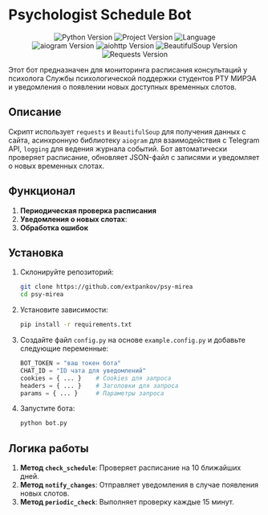 # Psychologist Schedule Bot

<p align="center">
   <img src="https://img.shields.io/badge/python-3.10-green" alt="Python Version">
   <img src="https://img.shields.io/badge/version-v1.0b-lightgrey" alt="Project Version">
   <img src="https://img.shields.io/badge/language-ru-blue" alt="Language">
   <br>
   <img src="https://img.shields.io/badge/aiogram-3.13.1-green" alt="aiogram Version">
   <img src="https://img.shields.io/badge/aiohttp-3.10.10-green" alt="aiohttp Version">
   <img src="https://img.shields.io/badge/beautifulsoup4-4.12.3-green" alt="BeautifulSoup Version">
   <img src="https://img.shields.io/badge/requests-2.32.3-green" alt="Requests Version">
</p>


Этот бот предназначен для мониторинга расписания консультаций у психолога Службы психологической поддержки студентов РТУ МИРЭА и уведомления о появлении новых доступных временных слотов.

## Описание

Скрипт использует `requests` и `BeautifulSoup` для получения данных с сайта, асинхронную библиотеку `aiogram` для взаимодействия с Telegram API, `logging` для ведения журнала событий. Бот автоматически проверяет расписание, обновляет JSON-файл с записями и уведомляет о новых временных слотах.

## Функционал

1. **Периодическая проверка расписания**
2. **Уведомления о новых слотах**:
3. **Обработка ошибок**

## Установка

1. Склонируйте репозиторий:
    ```bash
    git clone https://github.com/extpankov/psy-mirea
    cd psy-mirea
    ```
2. Установите зависимости:
    ```bash
    pip install -r requirements.txt
    ```
3. Создайте файл `config.py` на основе `example.config.py` и добавьте следующие переменные:
    ```python
    BOT_TOKEN = "ваш токен бота"
    CHAT_ID = "ID чата для уведомлений"
    cookies = { ... }    # Cookies для запроса
    headers = { ... }    # Заголовки для запроса
    params = { ... }     # Параметры запроса
    ```
4. Запустите бота:
    ```bash
    python bot.py
    ```
    
## Логика работы

1. **Метод `check_schedule`**: Проверяет расписание на 10 ближайших дней.
2. **Метод `notify_changes`**: Отправляет уведомления в случае появления новых слотов.
3. **Метод `periodic_check`**: Выполняет проверку каждые 15 минут.

